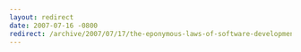 ```yaml
---
layout: redirect
date: 2007-07-16 -0800
redirect: /archive/2007/07/17/the-eponymous-laws-of-software-development.aspx/
---
```


